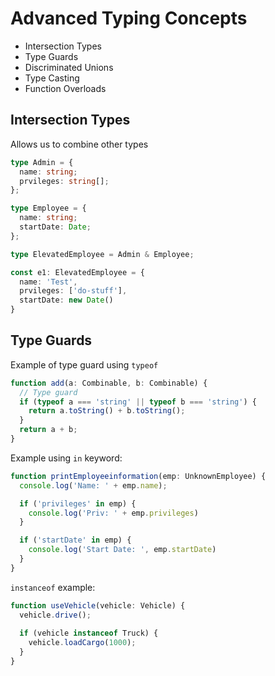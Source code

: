 # Advanced Typing Concepts

* Intersection Types
* Type Guards
* Discriminated Unions
* Type Casting
* Function Overloads

## Intersection Types

Allows us to combine other types

```typescript
type Admin = {
  name: string;
  prvileges: string[];
};

type Employee = {
  name: string;
  startDate: Date;
};

type ElevatedEmployee = Admin & Employee;

const e1: ElevatedEmployee = {
  name: 'Test',
  prvileges: ['do-stuff'],
  startDate: new Date()
}
```

## Type Guards

Example of type guard using ```typeof```
```typescript
function add(a: Combinable, b: Combinable) {
  // Type guard
  if (typeof a === 'string' || typeof b === 'string') {
    return a.toString() + b.toString();
  }
  return a + b;
}
```

Example using ```in``` keyword:
```typescript
function printEmployeeinformation(emp: UnknownEmployee) {
  console.log('Name: ' + emp.name);

  if ('privileges' in emp) {
    console.log('Priv: ' + emp.privileges)
  }

  if ('startDate' in emp) {
    console.log('Start Date: ', emp.startDate)
  }
}
```

```instanceof``` example:
```typescript
function useVehicle(vehicle: Vehicle) {
  vehicle.drive();
  
  if (vehicle instanceof Truck) {
    vehicle.loadCargo(1000);
  }
}
```
